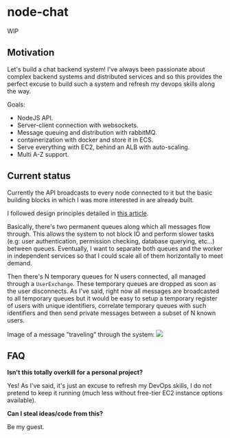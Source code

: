# node-chat

WIP

## Motivation
Let's build a chat backend system! I've always been passionate about complex backend systems and distributed services and so this provides the perfect excuse to build such a system and refresh my devops skills along the way.

Goals:

- NodeJS API.
- Server-client connection with websockets.
- Message queuing and distribution with rabbitMQ.
- containerization with docker and store it in ECS.
- Serve everything with EC2, behind an ALB with auto-scaling.
- Multi A-Z support.

## Current status
Currently the API broadcasts to every node connected to it but the basic building blocks in which I was more interested in are already built.

I followed design principles detailed in [this article](https://smartym.pro/blog/mobile-messaging-app-development-developing-architecture-for-a-chat-application/).

Basically, there's two permanent queues along which all messages flow through. This allows the system to not block IO and perform slower tasks (e.g: user authentication, permission checking, database querying, etc...) between queues.
Eventually, I want to separate both queues and the worker in independent services so that I could scale all of them horizontally to meet demand.

Then there's N temporary queues for N users connected, all managed through a `UserExchange`. These temporary queues are dropped as soon as the user disconnects. As I've said, right now all messages are broadcasted
to all temporary queues but it would be easy to setup a temporary register of users with unique identifiers, correlate temporary queues with such identifiers and then send private messages between a subset of N known users.

Image of a message "traveling" through the system:
![](https://smartym.pro/wp-content/uploads/2017/12/rabbitmq-2.png)

## FAQ
**Isn't this totally overkill for a personal project?**

Yes! As I've said, it's just an excuse to refresh my DevOps skills, I do not pretend to keep it running (much less without free-tier EC2 instance options available).

**Can I steal ideas/code from this?**

Be my guest.
